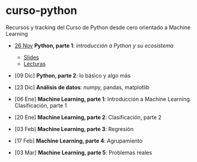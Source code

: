 # curso-python
Recursos y tracking del Curso de Python desde cero orientado a Machine Learning

- [26 Nov](https://www.meetup.com/es-ES/IV-DEVS/events/245254757/) **Python, parte 1**: _introducción a Python y su ecosistema_
  - [Slides](http://github.com)
  - [Lecturas](http://docs.python.org.ar/tutorial/3/index.html#)
  
- [09 Dic] **Python, parte 2**: lo básico y algo más
- [23 Dic] **Análisis de datos**: numpy, pandas, matplotlib
- [06 Ene] **Machine Learning, parte 1**: Introducción a Machine Learning. Clasificación, parte 1
- [20 Ene] **Machine Learning, parte 2**: Clasificación, parte 2
- [03 Feb] **Machine Learning, parte 3**: Regresión
- [17 Feb] **Machine Learning, parte 4**: Agrupamiento
- [03 Mar] **Machine Learning, parte 5**: Problemas reales

